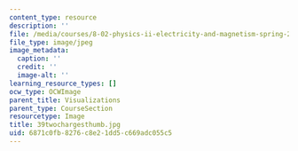 ```yaml
---
content_type: resource
description: ''
file: /media/courses/8-02-physics-ii-electricity-and-magnetism-spring-2007/6871c0fb8276c8e21dd5c669adc055c5_39twochargesthumb.jpg
file_type: image/jpeg
image_metadata:
  caption: ''
  credit: ''
  image-alt: ''
learning_resource_types: []
ocw_type: OCWImage
parent_title: Visualizations
parent_type: CourseSection
resourcetype: Image
title: 39twochargesthumb.jpg
uid: 6871c0fb-8276-c8e2-1dd5-c669adc055c5
---
```

